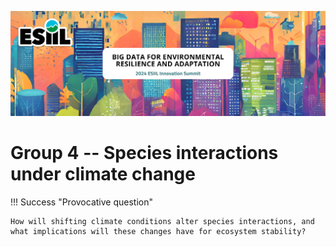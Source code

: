 ![](./assets/esiil_content/Summit_Header.png)

# Group 4 -- Species interactions under climate change 

!!! Success "Provocative question"

    How will shifting climate conditions alter species interactions, and what implications will these changes have for ecosystem stability?



